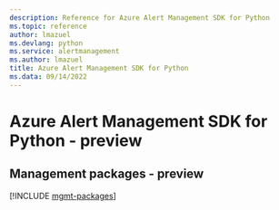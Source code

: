 ```yaml
---
description: Reference for Azure Alert Management SDK for Python
ms.topic: reference
author: lmazuel
ms.devlang: python
ms.service: alertmanagement
ms.author: lmazuel
title: Azure Alert Management SDK for Python
ms.data: 09/14/2022
---
```

# Azure Alert Management SDK for Python - preview

## Management packages - preview
[!INCLUDE [mgmt-packages](alert-management-mgmt-index.md)]